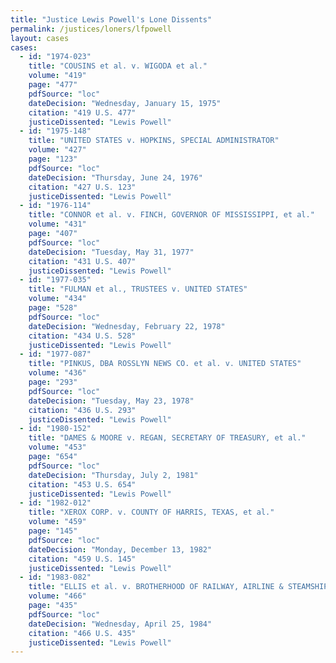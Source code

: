 ```yaml
---
title: "Justice Lewis Powell's Lone Dissents"
permalink: /justices/loners/lfpowell
layout: cases
cases:
  - id: "1974-023"
    title: "COUSINS et al. v. WIGODA et al."
    volume: "419"
    page: "477"
    pdfSource: "loc"
    dateDecision: "Wednesday, January 15, 1975"
    citation: "419 U.S. 477"
    justiceDissented: "Lewis Powell"
  - id: "1975-148"
    title: "UNITED STATES v. HOPKINS, SPECIAL ADMINISTRATOR"
    volume: "427"
    page: "123"
    pdfSource: "loc"
    dateDecision: "Thursday, June 24, 1976"
    citation: "427 U.S. 123"
    justiceDissented: "Lewis Powell"
  - id: "1976-114"
    title: "CONNOR et al. v. FINCH, GOVERNOR OF MISSISSIPPI, et al."
    volume: "431"
    page: "407"
    pdfSource: "loc"
    dateDecision: "Tuesday, May 31, 1977"
    citation: "431 U.S. 407"
    justiceDissented: "Lewis Powell"
  - id: "1977-035"
    title: "FULMAN et al., TRUSTEES v. UNITED STATES"
    volume: "434"
    page: "528"
    pdfSource: "loc"
    dateDecision: "Wednesday, February 22, 1978"
    citation: "434 U.S. 528"
    justiceDissented: "Lewis Powell"
  - id: "1977-087"
    title: "PINKUS, DBA ROSSLYN NEWS CO. et al. v. UNITED STATES"
    volume: "436"
    page: "293"
    pdfSource: "loc"
    dateDecision: "Tuesday, May 23, 1978"
    citation: "436 U.S. 293"
    justiceDissented: "Lewis Powell"
  - id: "1980-152"
    title: "DAMES & MOORE v. REGAN, SECRETARY OF TREASURY, et al."
    volume: "453"
    page: "654"
    pdfSource: "loc"
    dateDecision: "Thursday, July 2, 1981"
    citation: "453 U.S. 654"
    justiceDissented: "Lewis Powell"
  - id: "1982-012"
    title: "XEROX CORP. v. COUNTY OF HARRIS, TEXAS, et al."
    volume: "459"
    page: "145"
    pdfSource: "loc"
    dateDecision: "Monday, December 13, 1982"
    citation: "459 U.S. 145"
    justiceDissented: "Lewis Powell"
  - id: "1983-082"
    title: "ELLIS et al. v. BROTHERHOOD OF RAILWAY, AIRLINE & STEAMSHIP CLERKS, FREIGHT HANDLERS, EXPRESS & STATION EMPLOYES et al."
    volume: "466"
    page: "435"
    pdfSource: "loc"
    dateDecision: "Wednesday, April 25, 1984"
    citation: "466 U.S. 435"
    justiceDissented: "Lewis Powell"
---
```

